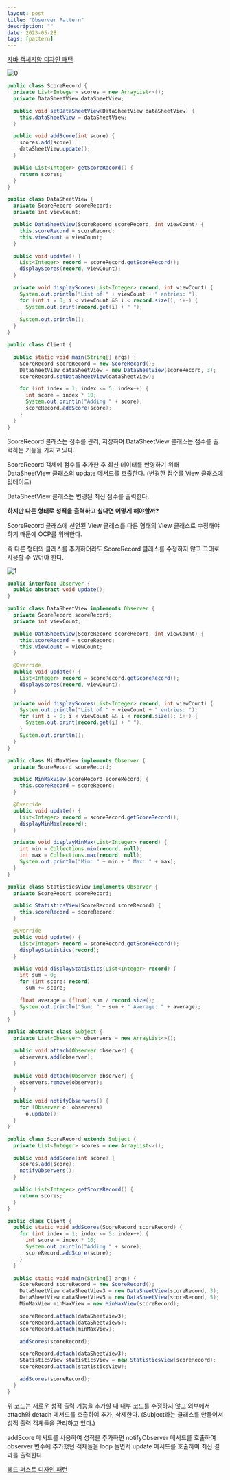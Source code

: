 ```yaml
---
layout: post
title: "Observer Pattern"
description: ""
date: 2023-05-28
tags: [pattern]
---
```


<a href="http://www.yes24.com/Product/Goods/12501269">자바 객체지향 디자인 패턴</a>

![0](/assets/images/observer-pattern/0.png)

```java
public class ScoreRecord {
  private List<Integer> scores = new ArrayList<>();
  private DataSheetView dataSheetView;

  public void setDataSheetView(DataSheetView dataSheetView) {
    this.dataSheetView = dataSheetView;
  }

  public void addScore(int score) {
    scores.add(score);
    dataSheetView.update();
  }

  public List<Integer> getScoreRecord() {
    return scores;
  }
}

public class DataSheetView {
  private ScoreRecord scoreRecord;
  private int viewCount;

  public DataSheetView(ScoreRecord scoreRecord, int viewCount) {
    this.scoreRecord = scoreRecord;
    this.viewCount = viewCount;
  }

  public void update() {
    List<Integer> record = scoreRecord.getScoreRecord();
    displayScores(record, viewCount);
  }

  private void displayScores(List<Integer> record, int viewCount) {
    System.out.println("List of " + viewCount + " entries: ");
    for (int i = 0; i < viewCount && i < record.size(); i++) {
      System.out.print(record.get(i) + " ");
    }
    System.out.println();
  }
}

public class Client {

  public static void main(String[] args) {
    ScoreRecord scoreRecord = new ScoreRecord();
    DataSheetView dataSheetView = new DataSheetView(scoreRecord, 3);
    scoreRecord.setDataSheetView(dataSheetView);

    for (int index = 1; index <= 5; index++) {
      int score = index * 10;
      System.out.println("Adding " + score);
      scoreRecord.addScore(score);
    }
  }
}
```

ScoreRecord 클래스는 점수를 관리, 저장하며 DataSheetView 클래스는 점수를 출력하는 기능을 가지고 있다.

ScoreRecord 객체에 점수를 추가한 후 최신 데이터를 반영하기 위해 DataSheetView 클래스의 update 메서드를 호출한다. (변경한 점수를 View 클래스에 업데이트)

DataSheetView 클래스는 변경된 최신 점수를 출력한다.

**하지만 다른 형태로 성적을 출력하고 싶다면 어떻게 해야할까?**

ScoreRecord 클래스에 선언된 View 클래스를 다른 형태의 View 클래스로 수정해야 하기 때문에 OCP를 위배한다.

즉 다른 형태의 클래스를 추가하더라도 ScoreRecord 클래스를 수정하지 않고 그대로 사용할 수 있어야 한다.

![1](/assets/images/observer-pattern/1.png)

```java
public interface Observer {
  public abstract void update();
}

public class DataSheetView implements Observer {
  private ScoreRecord scoreRecord;
  private int viewCount;

  public DataSheetView(ScoreRecord scoreRecord, int viewCount) {
    this.scoreRecord = scoreRecord;
    this.viewCount = viewCount;
  }

  @Override
  public void update() {
    List<Integer> record = scoreRecord.getScoreRecord();
    displayScores(record, viewCount);
  }

  private void displayScores(List<Integer> record, int viewCount) {
    System.out.println("List of " + viewCount + " entries: ");
    for (int i = 0; i < viewCount && i < record.size(); i++) {
      System.out.print(record.get(i) + " ");
    }
    System.out.println();
  }
}

public class MinMaxView implements Observer {
  private ScoreRecord scoreRecord;

  public MinMaxView(ScoreRecord scoreRecord) {
    this.scoreRecord = scoreRecord;
  }

  @Override
  public void update() {
    List<Integer> record = scoreRecord.getScoreRecord();
    displayMinMax(record);
  }

  private void displayMinMax(List<Integer> record) {
    int min = Collections.min(record, null);
    int max = Collections.max(record, null);
    System.out.println("Min: " + min + " Max: " + max);
  }
}

public class StatisticsView implements Observer {
  private ScoreRecord scoreRecord;

  public StatisticsView(ScoreRecord scoreRecord) {
    this.scoreRecord = scoreRecord;
  }

  @Override
  public void update() {
    List<Integer> record = scoreRecord.getScoreRecord();
    displayStatistics(record);
  }

  public void displayStatistics(List<Integer> record) {
    int sum = 0;
    for (int score: record)
      sum += score;

    float average = (float) sum / record.size();
    System.out.println("Sum: " + sum + " Average: " + average);
  }
}

public abstract class Subject {
  private List<Observer> observers = new ArrayList<>();

  public void attach(Observer observer) {
    observers.add(observer);
  }

  public void detach(Observer observer) {
    observers.remove(observer);
  }

  public void notifyObservers() {
    for (Observer o: observers)
      o.update();
  }
}

public class ScoreRecord extends Subject {
  private List<Integer> scores = new ArrayList<>();

  public void addScore(int score) {
    scores.add(score);
    notifyObservers();
  }

  public List<Integer> getScoreRecord() {
    return scores;
  }
}

public class Client {
  public static void addScores(ScoreRecord scoreRecord) {
    for (int index = 1; index <= 5; index++) {
      int score = index * 10;
      System.out.println("Adding " + score);
      scoreRecord.addScore(score);
    }
  }

  public static void main(String[] args) {
    ScoreRecord scoreRecord = new ScoreRecord();
    DataSheetView dataSheetView3 = new DataSheetView(scoreRecord, 3);
    DataSheetView dataSheetView5 = new DataSheetView(scoreRecord, 5);
    MinMaxView minMaxView = new MinMaxView(scoreRecord);

    scoreRecord.attach(dataSheetView3);
    scoreRecord.attach(dataSheetView5);
    scoreRecord.attach(minMaxView);

    addScores(scoreRecord);

    scoreRecord.detach(dataSheetView3);
    StatisticsView statisticsView = new StatisticsView(scoreRecord);
    scoreRecord.attach(statisticsView);

    addScores(scoreRecord);
  }
}
```

위 코드는 새로운 성적 출력 기능을 추가할 때 내부 코드를 수정하지 않고 외부에서 attach와 detach 메서드를 호출하여 추가, 삭제한다. (Subject라는 클래스를 만들어서 성적 출력 객체들을 관리하고 있다.)

addScore 메서드를 사용하여 성적을 추가하면 notifyObserver 메서드를 호출하여 observer 변수에 추가했던 객체들을 loop 돌면서 update 메서드를 호출하여 최신 결과를 출력한다.

<a href="http://www.yes24.com/Product/Goods/108192370">헤드 퍼스트 디자인 패턴</a>
